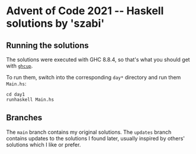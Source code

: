 # Advent of Code 2021 -- Haskell solutions by 'szabi'

## Running the solutions

The solutions were executed with GHC 8.8.4, so that's what you should get with [`ghcup`](https://www.haskell.org/ghcup/).

To run them, switch into the corresponding `day*` directory and run them `Main.hs`:

    cd day1
    runhaskell Main.hs

## Branches

The `main` branch contains my original solutions.
The `updates` branch contains updates to the solutions I found later, usually inspired by others' solutions which I like or prefer.

